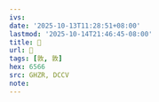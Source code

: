 ```yaml
---
ivs:
date: '2025-10-13T11:28:51+08:00'
lastmod: '2025-10-14T21:46:45-08:00'
title: 󰟂
url: 󰟂
tags: [敦, 敦]
hex: 6566
src: GHZR, DCCV
note:
---
```

